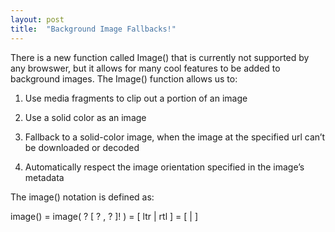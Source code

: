 ```yaml
---
layout: post
title:  "Background Image Fallbacks!"
---
```


There is a new function called Image() that is currently not supported by any browswer,
but it allows for many cool features to be added to background images.
The Image() function allows us to:

1. Use media fragments to clip out a portion of an image

2. Use a solid color as an image

3. Fallback to a solid-color image, when the image at the specified url can’t be downloaded or decoded

4. Automatically respect the image orientation specified in the image’s metadata

The image() notation is defined as:

image() = image( <image-tags>? [ <image-src>? , <color>? ]! )
<image-tags> = [ ltr | rtl ]
<image-src> = [ <url> | <string> ]
